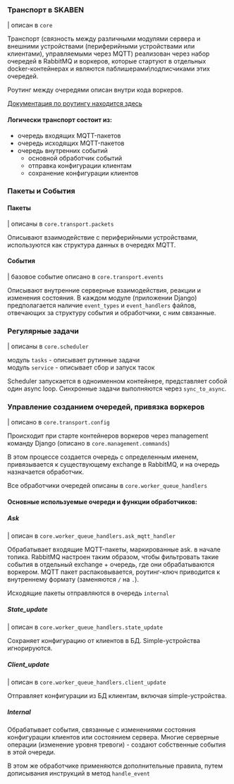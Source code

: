 ### Транспорт в SKABEN
| описан в `core`

Транспорт (связность между различными модулями сервера и внешними устройствами (периферийными устройствами или клиентами), управляемыми через MQTT) реализован через набор очередей в RabbitMQ и воркеров, которые стартуют в отдельных docker-контейнерах и являются паблишерами\подписчиками этих очередей.

Роутинг между очередями описан внутри кода воркеров.

[Документация по роутингу находится здесь](routing.md)

#### Логически транспорт состоит из:

- очередь входящих MQTT-пакетов
- очередь исходящих MQTT-пакетов
- очередь внутренних событий
    - основной обработчик событий
    - отправка конфигурации клиентам
    - сохранение конфигурации клиентов

### Пакеты и События

#### Пакеты
| описаны в `core.transport.packets`

Описывают взаимодействие с периферийными устройствами, используются как структура данных в очередях MQTT.

#### События
| базовое событие описано в `core.transport.events`

Описывают внутренние серверные взаимодействия, реакции и изменения состояния. В каждом модуле (приложении Django) предполагается наличие `event_types` и `event_handlers` файлов, отвечающих за структуру события и обработчики, с ним связанные.

### Регулярные задачи
| описаны в `core.scheduler`

модуль `tasks` - описывает рутинные задачи \
модуль `service` - описывает сбор и запуск тасок

Scheduler запускается в одноименном контейнере, представляет собой один async loop. Синхронные задачи выполняются через `sync_to_async`.

### Управление созданием очередей, привязка воркеров
| описано в `core.transport.config`

Происходит при старте контейнеров воркеров через management команду Django (описано в `core.management.commands`)

В этом процессе создается очередь с определенным именем, привязывается к существующему exchange в RabbitMQ, и на очередь назначается обработчик.

Все обработчики очередей описаны в `core.worker_queue_handlers`

#### Основные используемые очереди и функции обработчиков:

##### Ask
| описан в `core.worker_queue_handlers.ask_mqtt_handler`

Обрабатывает входящие MQTT-пакеты, маркированные ask. в начале топика. RabbitMQ настроен таким образом, чтобы фильтровать такие события в отдельный exchange + очередь, где они обрабатываются воркером. MQTT пакет распаковывается, роутинг-ключ приводится к внутреннему формату (заменяются `/` на `.`).

Исходящие пакеты отправляются в очередь `internal`

##### State_update
| описан в `core.worker_queue_handlers.state_update`

Сохраняет конфигурацию от клиентов в БД. Simple-устройства игнорируются.

##### Client_update
| описан в `core.worker_queue_handlers.client_update`

Отправляет конфигурации из БД клиентам, включая simple-устройства.

##### Internal

Обрабатывает события, связанные с изменениями состояния конфигурации клиентов или состоянием сервера. Многие серверные операции (изменение уровня тревоги) - создают собственные события в этой очереди.

В этом же обработчике применяются дополнительные правила, путем дописывания инструкций в метод `handle_event`
